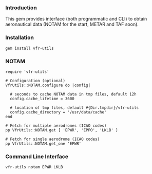 ### Introduction
This gem provides interface (both programmatic and CLI) to obtain aeronautical data (NOTAM for the start, METAR and TAF soon).

### Installation
```
gem install vfr-utils
```

### NOTAM
```
require 'vfr-utils'

# Configuration (optional)
VfrUtils::NOTAM.configure do |config|

  # seconds to cache NOTAM data in tmp files, default 12h
  config.cache_lifetime = 3600

  # location of tmp files, default #{Dir.tmpdir}/vfr-utils
  config.cache_directory = '/usr/data/cache'
end

# Fetch for multiple aerodromes (ICAO codes)
pp VfrUtils::NOTAM.get [ 'EPWR', 'EPPO', 'LKLB' ]

# Fetch for single aerodrome (ICAO codes)
pp VfrUtils::NOTAM.get_one 'EPWR'
```

### Command Line Interface
```
vfr-utils notam EPWR LKLB
```
